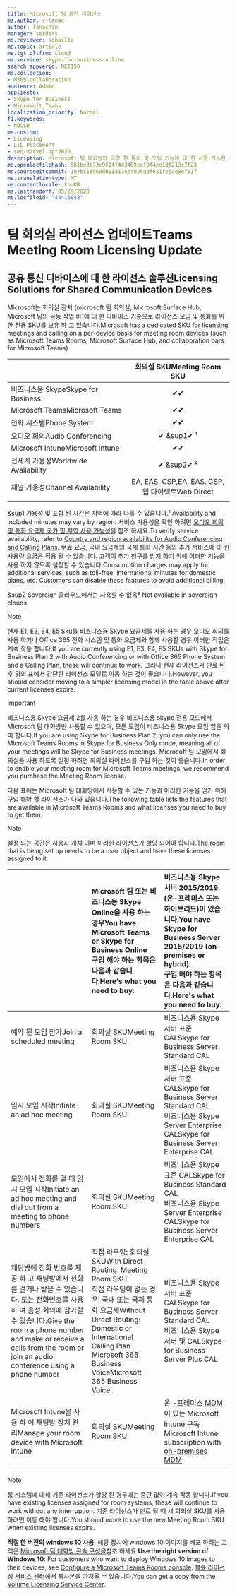 ```yaml
---
title: Microsoft 팀 공간 라이선스
ms.author: v-lanac
author: lanachin
manager: serdars
ms.reviewer: sohailta
ms.topic: article
ms.tgt.pltfrm: cloud
ms.service: skype-for-business-online
search.appverid: MET150
ms.collection:
- M365-collaboration
audience: Admin
appliesto:
- Skype for Business
- Microsoft Teams
localization_priority: Normal
f1.keywords:
- NOCSH
ms.custom:
- Licensing
- LIL_Placement
- seo-marvel-apr2020
description: Microsoft 팀 대화방의 다양 한 통화 및 모임 기능에 대 한 사용 가능한 라이선스에 대해 알아봅니다.
ms.openlocfilehash: 581be3b73e951ff4d3409ccf9f4ee10f212c7f23
ms.sourcegitcommit: 1e7bc16969db01317ee482cabf681febae0ef51f
ms.translationtype: MT
ms.contentlocale: ko-KR
ms.lasthandoff: 05/29/2020
ms.locfileid: "44416848"
---
```

# <a name="teams-meeting-room-licensing-update"></a><span data-ttu-id="da343-103">팀 회의실 라이선스 업데이트</span><span class="sxs-lookup"><span data-stu-id="da343-103">Teams Meeting Room Licensing Update</span></span>

## <a name="licensing-solutions-for-shared-communication-devices"></a><span data-ttu-id="da343-104">공유 통신 디바이스에 대 한 라이선스 솔루션</span><span class="sxs-lookup"><span data-stu-id="da343-104">Licensing Solutions for Shared Communication Devices</span></span>

<span data-ttu-id="da343-105">Microsoft는 회의실 장치 (microsoft 팀 회의실, Microsoft Surface Hub, Microsoft 팀의 공동 작업 바)에 대 한 디바이스 기준으로 라이선스 모임 및 통화를 위한 전용 SKU를 보유 하 고 있습니다.</span><span class="sxs-lookup"><span data-stu-id="da343-105">Microsoft has a dedicated SKU for licensing meetings and calling on a per-device basis for meeting room devices (such as Microsoft Teams Rooms, Microsoft Surface Hub, and collaboration bars for Microsoft Teams).</span></span>

||<span data-ttu-id="da343-106">회의실 SKU</span><span class="sxs-lookup"><span data-stu-id="da343-106">Meeting Room SKU</span></span> |  
|:--- |:---: |
|<span data-ttu-id="da343-107">비즈니스용 Skype</span><span class="sxs-lookup"><span data-stu-id="da343-107">Skype for Business</span></span> |<span data-ttu-id="da343-108">&#x2714;</span><span class="sxs-lookup"><span data-stu-id="da343-108">&#x2714;</span></span>|
|<span data-ttu-id="da343-109">Microsoft Teams</span><span class="sxs-lookup"><span data-stu-id="da343-109">Microsoft Teams</span></span>|  <span data-ttu-id="da343-110">&#x2714;</span><span class="sxs-lookup"><span data-stu-id="da343-110">&#x2714;</span></span>|
|<span data-ttu-id="da343-111">전화 시스템</span><span class="sxs-lookup"><span data-stu-id="da343-111">Phone System</span></span>|  <span data-ttu-id="da343-112">&#x2714;</span><span class="sxs-lookup"><span data-stu-id="da343-112">&#x2714;</span></span>|
|<span data-ttu-id="da343-113">오디오 회의</span><span class="sxs-lookup"><span data-stu-id="da343-113">Audio Conferencing</span></span>|<span data-ttu-id="da343-114">&#x2714; &sup1</span><span class="sxs-lookup"><span data-stu-id="da343-114">&#x2714; &sup1;</span></span>|
|<span data-ttu-id="da343-115">Microsoft Intune</span><span class="sxs-lookup"><span data-stu-id="da343-115">Microsoft Intune</span></span>|<span data-ttu-id="da343-116">&#x2714;</span><span class="sxs-lookup"><span data-stu-id="da343-116">&#x2714;</span></span>|  
|<span data-ttu-id="da343-117">전세계 가용성</span><span class="sxs-lookup"><span data-stu-id="da343-117">Worldwide Availability</span></span> | <span data-ttu-id="da343-118">&#x2714; &sup2</span><span class="sxs-lookup"><span data-stu-id="da343-118">&#x2714; &sup2;</span></span>|
|<span data-ttu-id="da343-119">채널 가용성</span><span class="sxs-lookup"><span data-stu-id="da343-119">Channel Availability</span></span> | <span data-ttu-id="da343-120">EA, EAS, CSP,</span><span class="sxs-lookup"><span data-stu-id="da343-120">EA, EAS, CSP,</span></span> <br/><span data-ttu-id="da343-121">웹 다이렉트</span><span class="sxs-lookup"><span data-stu-id="da343-121">Web Direct</span></span> |
| | | |

<span data-ttu-id="da343-122">&sup1 가용성 및 포함 된 시간은 지역에 따라 다를 수 있습니다.</span><span class="sxs-lookup"><span data-stu-id="da343-122">&sup1; Availability and included minutes may vary by region.</span></span> <span data-ttu-id="da343-123">서비스 가용성을 확인 하려면 [오디오 회의 및 통화 요금제 국가 및 지역 사용 가능성](https://docs.microsoft.com/microsoftteams/country-and-region-availability-for-audio-conferencing-and-calling-plans)을 참조 하세요.</span><span class="sxs-lookup"><span data-stu-id="da343-123">To verify service availability, refer to  [Country and region availability for Audio Conferencing and Calling Plans](https://docs.microsoft.com/microsoftteams/country-and-region-availability-for-audio-conferencing-and-calling-plans).</span></span> <span data-ttu-id="da343-124">무료 요금, 국내 요금제의 국제 통화 시간 등의 추가 서비스에 대 한 사용량 요금은 적용 될 수 있습니다. 고객이 추가 청구를 방지 하기 위해 이러한 기능을 사용 하지 않도록 설정할 수 있습니다.</span><span class="sxs-lookup"><span data-stu-id="da343-124">Consumption charges may apply for additional services, such as toll-free, international minutes for domestic plans, etc. Customers can disable these features to avoid additional billing.</span></span>  

<span data-ttu-id="da343-125">&sup2 Sovereign 클라우드에서는 사용할 수 없음</span><span class="sxs-lookup"><span data-stu-id="da343-125">&sup2; Not available in sovereign clouds</span></span>  


> [!NOTE]
> <span data-ttu-id="da343-126">현재 E1, E3, E4, E5 Sku를 비즈니스용 Skype 요금제를 사용 하는 경우 오디오 회의를 사용 하거나 Office 365 전화 시스템 및 통화 요금제와 함께 사용할 경우 이러한 작업은 계속 작동 합니다.</span><span class="sxs-lookup"><span data-stu-id="da343-126">If you are currently using E1, E3, E4, E5 SKUs with Skype for Business Plan 2 with Audio Conferencing or with Office 365 Phone System and a Calling Plan, these will continue to work.</span></span> <span data-ttu-id="da343-127">그러나 현재 라이선스가 만료 된 후 위의 표에서 간단한 라이선스 모델로 이동 하는 것이 좋습니다.</span><span class="sxs-lookup"><span data-stu-id="da343-127">However, you should consider moving to a simpler licensing model in the table above after current licenses expire.</span></span>

> [!IMPORTANT]
> <span data-ttu-id="da343-128">비즈니스용 Skype 요금제 2를 사용 하는 경우 비즈니스용 skype 전용 모드에서 Microsoft 팀 대화방만 사용할 수 있으며, 모든 모임이 비즈니스용 Skype 모임 임을 의미 합니다.</span><span class="sxs-lookup"><span data-stu-id="da343-128">If you are using Skype for Business Plan 2, you can only use the Microsoft Teams Rooms in Skype for Business Only mode, meaning all of your meetings will be Skype for Business meetings.</span></span> <span data-ttu-id="da343-129">Microsoft 팀 모임에서 회의실을 사용 하도록 설정 하려면 회의실 라이선스를 구입 하는 것이 좋습니다.</span><span class="sxs-lookup"><span data-stu-id="da343-129">In order to enable your meeting room for Microsoft Teams meetings, we recommend you purchase the Meeting Room license.</span></span> 

<span data-ttu-id="da343-130">다음 표에는 Microsoft 팀 대화방에서 사용할 수 있는 기능과 이러한 기능을 얻기 위해 구입 해야 할 라이선스가 나와 있습니다.</span><span class="sxs-lookup"><span data-stu-id="da343-130">The following table lists the features that are available in Microsoft Teams Rooms and what licenses you need to buy to get them.</span></span>
  
> [!NOTE]
> <span data-ttu-id="da343-131">설정 되는 공간은 사용자 개체 이며 이러한 라이선스가 할당 되어야 합니다.</span><span class="sxs-lookup"><span data-stu-id="da343-131">The room that is being set up needs to be a user object and have these licenses assigned to it.</span></span>

|  | <span data-ttu-id="da343-132">Microsoft 팀 또는 비즈니스용 Skype Online을 사용 하는 경우</span><span class="sxs-lookup"><span data-stu-id="da343-132">You have Microsoft Teams or Skype for Business Online</span></span> <br/> <span data-ttu-id="da343-133">구입 해야 하는 항목은 다음과 같습니다.</span><span class="sxs-lookup"><span data-stu-id="da343-133">Here's what you need to buy:</span></span>   |<span data-ttu-id="da343-134">비즈니스용 Skype 서버 2015/2019 (온-프레미스 또는 하이브리드)이 있습니다.</span><span class="sxs-lookup"><span data-stu-id="da343-134">You have Skype for Business Server 2015/2019 (on-premises or hybrid).</span></span> <br/> <span data-ttu-id="da343-135">구입 해야 하는 항목은 다음과 같습니다.</span><span class="sxs-lookup"><span data-stu-id="da343-135">Here's what you need to buy:</span></span>|
|:-----|:-----|:-----|
|<span data-ttu-id="da343-136">예약 된 모임 참가</span><span class="sxs-lookup"><span data-stu-id="da343-136">Join a scheduled meeting</span></span>  | <span data-ttu-id="da343-137">회의실 SKU</span><span class="sxs-lookup"><span data-stu-id="da343-137">Meeting Room SKU</span></span>  |<span data-ttu-id="da343-138">비즈니스용 Skype 서버 표준 CAL</span><span class="sxs-lookup"><span data-stu-id="da343-138">Skype for Business Server Standard CAL</span></span>  |
|<span data-ttu-id="da343-139">임시 모임 시작</span><span class="sxs-lookup"><span data-stu-id="da343-139">Initiate an ad hoc meeting</span></span> | <span data-ttu-id="da343-140">회의실 SKU</span><span class="sxs-lookup"><span data-stu-id="da343-140">Meeting Room SKU</span></span>  |<span data-ttu-id="da343-141">비즈니스용 Skype 서버 표준 CAL</span><span class="sxs-lookup"><span data-stu-id="da343-141">Skype for Business Server Standard CAL</span></span>  <br/> <span data-ttu-id="da343-142">비즈니스용 Skype Server Enterprise CAL</span><span class="sxs-lookup"><span data-stu-id="da343-142">Skype for Business Server Enterprise CAL</span></span>|
|<span data-ttu-id="da343-143">모임에서 전화를 걸 때 임시 모임 시작</span><span class="sxs-lookup"><span data-stu-id="da343-143">Initiate an ad hoc meeting and dial out from a meeting to phone numbers</span></span> |  <span data-ttu-id="da343-144">회의실 SKU</span><span class="sxs-lookup"><span data-stu-id="da343-144">Meeting Room SKU</span></span> |<span data-ttu-id="da343-145">비즈니스용 Skype 표준 CAL</span><span class="sxs-lookup"><span data-stu-id="da343-145">Skype for Business Standard CAL</span></span>  <br/> <span data-ttu-id="da343-146">비즈니스용 Skype Server Enterprise CAL</span><span class="sxs-lookup"><span data-stu-id="da343-146">Skype for Business Server Enterprise CAL</span></span>|
|<span data-ttu-id="da343-147">채팅방에 전화 번호를 제공 하 고 채팅방에서 전화를 걸거나 받을 수 있습니다. 또는 전화번호를 사용 하 여 음성 회의에 참가할 수 있습니다.</span><span class="sxs-lookup"><span data-stu-id="da343-147">Give the room a phone number and make or receive a calls from the room or join an audio conference using a phone number</span></span>  | <span data-ttu-id="da343-148">직접 라우팅: 회의실 SKU</span><span class="sxs-lookup"><span data-stu-id="da343-148">With Direct Routing: Meeting Room SKU</span></span><br/><span data-ttu-id="da343-149">직접 라우팅이 없는 경우: 국내 또는 국제 통화 요금제</span><span class="sxs-lookup"><span data-stu-id="da343-149">Without Direct Routing: Domestic or International Calling Plan</span></span><br/><span data-ttu-id="da343-150">Microsoft 365 Business Voice</span><span class="sxs-lookup"><span data-stu-id="da343-150">Microsoft 365 Business Voice</span></span>  |<span data-ttu-id="da343-151">비즈니스용 Skype 서버 표준 CAL</span><span class="sxs-lookup"><span data-stu-id="da343-151">Skype for Business Server Standard CAL</span></span>  <br/> <span data-ttu-id="da343-152">비즈니스용 Skype 서버 및 CAL</span><span class="sxs-lookup"><span data-stu-id="da343-152">Skype for Business Server Plus CAL</span></span>  |
|<span data-ttu-id="da343-153">Microsoft Intune을 사용 하 여 채팅방 장치 관리</span><span class="sxs-lookup"><span data-stu-id="da343-153">Manage your room device with Microsoft Intune</span></span> |<span data-ttu-id="da343-154">회의실 SKU</span><span class="sxs-lookup"><span data-stu-id="da343-154">Meeting Room SKU</span></span>  |<span data-ttu-id="da343-155">온 [-프레미스 MDM](https://docs.microsoft.com/configmgr/mdm/plan-design/plan-on-premises-mdm) 이 있는 Microsoft Intune 구독</span><span class="sxs-lookup"><span data-stu-id="da343-155">Microsoft Intune subscription with [on-premises MDM](https://docs.microsoft.com/configmgr/mdm/plan-design/plan-on-premises-mdm)</span></span> |
| |||

> [!NOTE]
> <span data-ttu-id="da343-156">룸 시스템에 대해 기존 라이선스가 할당 된 경우에는 중단 없이 계속 작동 합니다.</span><span class="sxs-lookup"><span data-stu-id="da343-156">If you have existing licenses assigned for room systems, these will continue to work without any interruption.</span></span> <span data-ttu-id="da343-157">기존 라이선스가 만료 될 때 새 회의실 SKU를 사용 하려면 이동 해야 합니다.</span><span class="sxs-lookup"><span data-stu-id="da343-157">You should move to use the new Meeting Room SKU when existing licenses expire.</span></span>  

 <span data-ttu-id="da343-158">**적절 한 버전의 windows 10 사용**: 해당 장치에 windows 10 이미지를 배포 하려는 고객은 [Microsoft 팀 대화방 콘솔 구성을](https://docs.microsoft.com/microsoftteams/room-systems/console)참조 하세요.</span><span class="sxs-lookup"><span data-stu-id="da343-158">**Use the right version of Windows 10**: For customers who want to deploy Windows 10 images to their devices, see [Configure a Microsoft Teams Rooms console](https://docs.microsoft.com/microsoftteams/room-systems/console).</span></span> <span data-ttu-id="da343-159">[볼륨 라이선싱 서비스 센터](https://www.microsoft.com/Licensing/servicecenter/)에서 복사본을 가져올 수 있습니다.</span><span class="sxs-lookup"><span data-stu-id="da343-159">You can get a copy from the [Volume Licensing Service Center](https://www.microsoft.com/Licensing/servicecenter/).</span></span>
